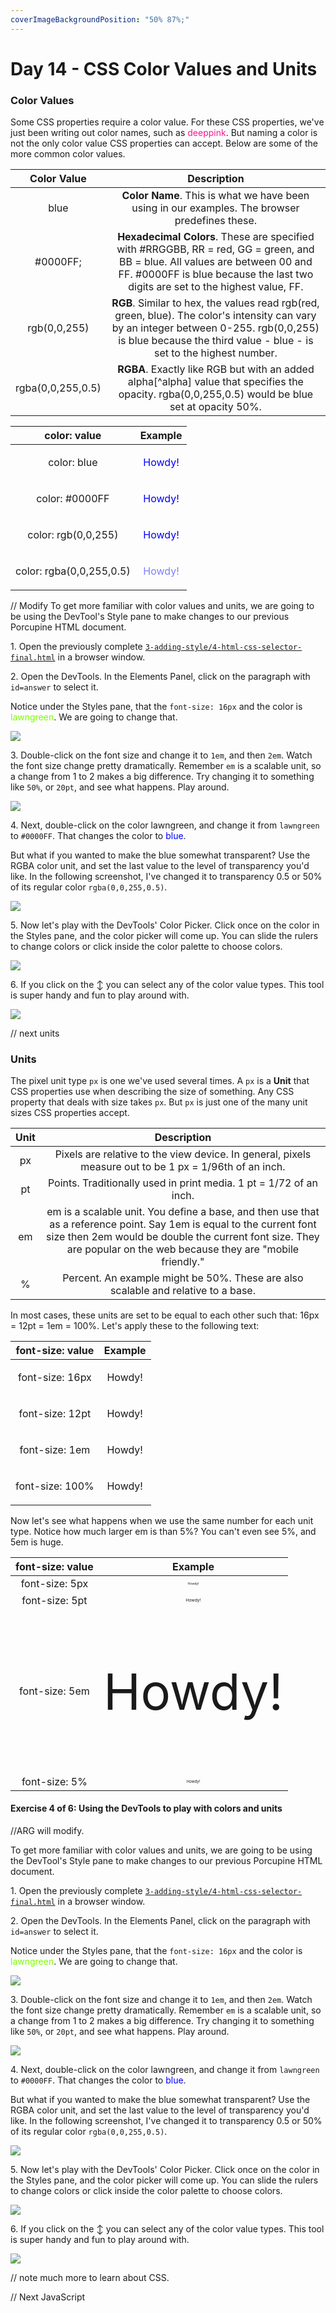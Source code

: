 ```yaml
---
coverImageBackgroundPosition: "50% 87%;"
---
```


# Day 14 - CSS Color Values and Units

### Color Values

Some CSS properties require a color value. For these CSS properties, we've just been writing out color names, such as <span style="color:deeppink">deeppink</span>. But naming a color is not the only color value CSS properties can accept. Below are some of the more common color values.

|    Color Value    |                                                                                                           Description                                                                                                           |
| :---------------: | :-----------------------------------------------------------------------------------------------------------------------------------------------------------------------------------------------------------------------------: |
|       blue        |                                                              **Color Name**. This is what we have been using in our examples. The browser predefines these.                                                              |
|     #0000FF;      | **Hexadecimal Colors**. These are specified with #RRGGBB, RR = red, GG = green, and BB = blue. All values are between 00 and FF.  #0000FF is blue because the last two digits are set to the highest value, FF. |
|   rgb(0,0,255)    |      **RGB**. Similar to hex, the values read rgb(red, green, blue). The color's intensity can vary by an integer between 0-255. rgb(0,0,255) is blue because the third value - blue - is set to the highest number.      |
| rgba(0,0,255,0.5) |                                   **RGBA**. Exactly like RGB but with an added alpha[^alpha] value that specifies the opacity. rgba(0,0,255,0.5) would be blue set at opacity 50%.                                   |

|       color: value       |                    Example                    |
| :----------------------: | :-------------------------------------------: |
|       color: blue        |       <p style="color:blue">Howdy!</p>        |
|      color: #0000FF      |      <p style="color:#0000ff">Howdy!</p>      |
|   color: rgb(0,0,255)    |   <p style="color:rgb(0,0,255)">Howdy!</p>    |
| color: rgba(0,0,255,0.5) | <p style="color:rgba(0,0,255,0.5)">Howdy!</p> |


// Modify
To get more familiar with color values and units, we are going to be using the DevTool's Style pane to make changes to our previous Porcupine HTML document.

1\. Open the previously complete [`3-adding-style/4-html-css-selector-final.html`](code/src/3-adding-style/4-html-css-selector-final.html) in a browser window.
 
2\. Open the DevTools.  In the Elements Panel, click on the paragraph with `id=answer` to select it.

Notice under the Styles pane, that the `font-size: 16px` and the color is <span style="color:lawngreen">lawngreen</span>.  We are going to change that.

![](images/3-CSS/porcupine-font-color.png)

3\. Double-click on the font size and change it to `1em`, and then `2em`.  Watch the font size change pretty dramatically.  Remember `em` is a scalable unit, so a change from 1 to 2 makes a big difference.  Try changing it to something like `50%`, or `20pt`, and see what happens.  Play around.

![](images/3-CSS/porcupine-font-color-2.png)

4\. Next, double-click on the color lawngreen, and change it from `lawngreen` to `#0000FF`. That changes the color to <span style="color:#0000FF">blue</span>.  

But what if you wanted to make the blue somewhat transparent?  Use the RGBA color unit, and set the last value to the level of transparency you'd like.  In the following screenshot, I've changed it to transparency 0.5 or 50% of its regular color `rgba(0,0,255,0.5)`.  

![](images/3-CSS/porcupine-font-color-3.png)

5\. Now let's play with the DevTools' Color Picker.  Click once on the color in the Styles pane, and the color picker will come up.  You can slide the rulers to change colors or click inside the color palette to choose colors.  

![](images/3-CSS/porcupine-font-color-4.png)

6\. If you click on the ↕ you can select any of the color value types.  This tool is super handy and fun to play around with.  

![](images/3-CSS/porcupine-font-color-5.png)


// next units


### Units

The pixel unit type `px` is one we've used several times. A `px` is a **Unit** that CSS properties use when describing the size of something. Any CSS property that deals with size takes `px`. But `px` is just one of the many unit sizes CSS properties accept.

| Unit |                                                                                                                   Description                                                                                                                    |
| :--: | :----------------------------------------------------------------------------------------------------------------------------------------------------------------------------------------------------------------------------------------------: |
|  px  |                                                                      Pixels are relative to the view device. In general, pixels measure out to be 1 px = 1/96th of an inch.                                                                      |
|  pt  |                                                                                        Points. Traditionally used in print media. 1 pt = 1/72 of an inch.                                                                                        |
|  em  | em is a scalable unit. You define a base, and then use that as a reference point. Say 1em is equal to the current font size then 2em would be double the current font size. They are popular on the web because they are "mobile friendly." |
|  %   |                                                                                Percent. An example might be 50%. These are also scalable and relative to a base.                                                                                 |

In most cases, these units are set to be equal to each other such that:
16px = 12pt = 1em = 100%. Let's apply these to the following text:

| font-size: value |               Example                |
| :--------------: | :----------------------------------: |
| font-size: 16px  | <p style="font-size:16px">Howdy!</p> |
| font-size: 12pt  | <p style="font-size:12pt">Howdy!</p> |
|  font-size: 1em  | <p style="font-size:1em">Howdy!</p>  |
| font-size: 100%  | <p style="font-size:100%">Howdy!</p> |

Now let's see what happens when we use the same number for each unit type. Notice how much larger em is than 5%? You can't even see 5%, and 5em is huge.

| font-size: value |               Example               |
| :--------------: | :---------------------------------: |
|  font-size: 5px  | <p style="font-size:5px">Howdy!</p> |
|  font-size: 5pt  | <p style="font-size:5pt">Howdy!</p> |
|  font-size: 5em  | <p style="font-size:5em">Howdy!</p> |
|  font-size: 5%   | <p style="font-size:5%">Howdy!</p>  |


#### Exercise 4 of 6: Using the DevTools to play with colors and units
//ARG will modify.

To get more familiar with color values and units, we are going to be using the DevTool's Style pane to make changes to our previous Porcupine HTML document.

1\. Open the previously complete [`3-adding-style/4-html-css-selector-final.html`](code/src/3-adding-style/4-html-css-selector-final.html) in a browser window.
 
2\. Open the DevTools.  In the Elements Panel, click on the paragraph with `id=answer` to select it.

Notice under the Styles pane, that the `font-size: 16px` and the color is <span style="color:lawngreen">lawngreen</span>.  We are going to change that.

![](images/3-CSS/porcupine-font-color.png)

3\. Double-click on the font size and change it to `1em`, and then `2em`.  Watch the font size change pretty dramatically.  Remember `em` is a scalable unit, so a change from 1 to 2 makes a big difference.  Try changing it to something like `50%`, or `20pt`, and see what happens.  Play around.

![](images/3-CSS/porcupine-font-color-2.png)

4\. Next, double-click on the color lawngreen, and change it from `lawngreen` to `#0000FF`. That changes the color to <span style="color:#0000FF">blue</span>.  

But what if you wanted to make the blue somewhat transparent?  Use the RGBA color unit, and set the last value to the level of transparency you'd like.  In the following screenshot, I've changed it to transparency 0.5 or 50% of its regular color `rgba(0,0,255,0.5)`.  

![](images/3-CSS/porcupine-font-color-3.png)

5\. Now let's play with the DevTools' Color Picker.  Click once on the color in the Styles pane, and the color picker will come up.  You can slide the rulers to change colors or click inside the color palette to choose colors.  

![](images/3-CSS/porcupine-font-color-4.png)

6\. If you click on the ↕ you can select any of the color value types.  This tool is super handy and fun to play around with.  

![](images/3-CSS/porcupine-font-color-5.png)

// note much more to learn about CSS.

// Next JavaScript